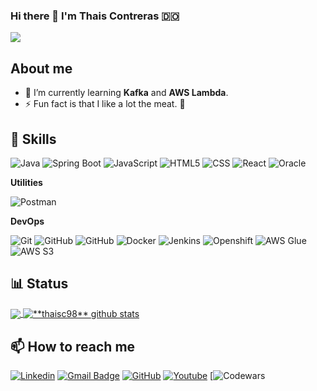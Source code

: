 ### Hi there 👋 I'm Thais Contreras  🇩🇴

<!--
**thaisc98/thaisc98** is a ✨ _special_ ✨ repository because its `README.md` (this file) appears on your GitHub profile.

Here are some ideas to get you started:

- 🔭 I’m currently working on ...
- 🌱 I’m currently learning ...
- 👯 I’m looking to collaborate on ...
- 🤔 I’m looking for help with ...
- 💬 Ask me about ...

- 😄 Pronouns: ...
- ⚡ Fun fact: ...
-->

![](https://komarev.com/ghpvc/?username=thaisc98&color=006bed)

## About me
- 🌱 I’m currently learning **Kafka** and **AWS Lambda**.
- ⚡ Fun fact is that I like a lot the meat. 🥩


## :running: Skills

![Java](https://img.shields.io/badge/-Java-333333?style=flat&logo=openjdk)
![Spring Boot](https://img.shields.io/badge/-SpringBoot-333333?style=flat&logo=SpringBoot)
![JavaScript](https://img.shields.io/badge/-JavaScript-333333?style=flat&logo=javascript)
![HTML5](https://img.shields.io/badge/-HTML5-333333?style=flat&logo=HTML5)
![CSS](https://img.shields.io/badge/-CSS-333333?style=flat&logo=CSS3&logoColor=1572B6)
![React](https://img.shields.io/badge/-React-333333?style=flat&logo=react)
![Oracle](https://img.shields.io/badge/-Oracle-333333?style=flat&logo=oracle)


**Utilities**

![Postman](https://img.shields.io/badge/-Postman-333333?style=flat&logo=postman)


**DevOps**

![Git](https://img.shields.io/badge/-Git-333333?style=flat&logo=git)
![GitHub](https://img.shields.io/badge/-GitHub-333333?style=flat&logo=github)
![GitHub](https://img.shields.io/badge/-Gitlab-333333?style=flat&logo=gitlab)
![Docker](https://img.shields.io/badge/-Docker-333333?style=flat&logo=docker)
![Jenkins](https://img.shields.io/badge/-Jenkins-333333?style=flat&logo=jenkins)
![Openshift](https://img.shields.io/badge/-Openshift-333333?style=flat&logo=redhat)
![AWS Glue](https://img.shields.io/badge/-AWS_Glue-333333?style=flat&logo=amazonaws)
![AWS S3](https://img.shields.io/badge/-AWS_S3-333333?style=flat&logo=amazonaws)


## 📊 Status

<a href="https://github.com/Gurupreet">
  <img align="center" src="https://github-readme-stats.vercel.app/api/top-langs/?username=thaisc98&theme=prussian&hide_langs_below=1" />
</a>
<a href="https://github.com/Gurupreet">
 <img align="center" src="https://github-readme-stats.vercel.app/api?username=thaisc98&show_icons=true&theme=prussian&line_height=27" alt="**thaisc98** github stats"/>
</a>

<br/>

## 📫 How to reach me

[![Linkedin](https://img.shields.io/badge/-thaisc98-blue?style=flat-square&logo=Linkedin&logoColor=white&link=https://www.linkedin.com/in/thais-contreras-49815714b/)](https://www.linkedin.com/in/thais-contreras-49815714b/) 
[![Gmail Badge](https://img.shields.io/badge/-thaisc0098@gmail.com-D14836?style=flat-square&logo=Gmail&logoColor=white&link=mailto:thaisc0098@gmail.com)](mailto:thaisc0098@gmail.com)
[![GitHub](https://img.shields.io/github/followers/thaisc98?label=follow&style=social)](https://github.com/thaisc98/)
[![Youtube](https://img.shields.io/badge/thaisc98-red?style=flat-square&logo=youtube)](https://www.youtube.com/channel/UCx0AOv_6y_JRhu6Z_78dubg)
[![Codewars](https://www.codewars.com/users/thaisc0098/badges/micro?theme=light)
